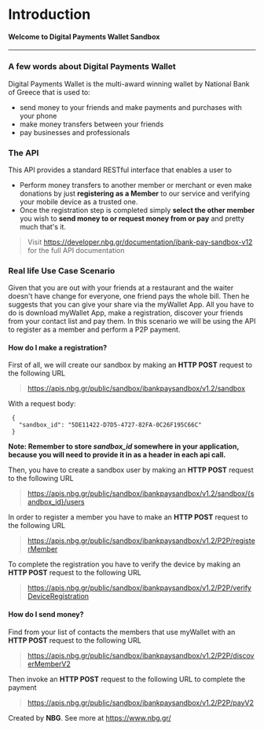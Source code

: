 # **Introduction**
#### Welcome to Digital Payments Wallet Sandbox
------------------------------------------------------------------------------------------

### A few words about Digital Payments Wallet 
Digital Payments Wallet is the multi-award winning wallet by National Bank of Greece that is used to:
- send money to your friends and make payments and purchases with your phone
- make money transfers between your friends
- pay businesses and professionals

### The API
This API provides a standard RESTful interface that enables a user to
- Perform money transfers to another member or merchant or even make donations by just  **registering as a Member**  to our service and verifying your mobile device as a trusted one. 
- Once the registration step is completed simply  **select the other member**  you wish to  **send money to or request money from or pay**  and pretty much that's it.
> Visit https://developer.nbg.gr/documentation/ibank-pay-sandbox-v12
> for the full API documentation
> 
### Real life Use Case Scenario
Given that you are out with your friends at a restaurant and the waiter doesn't have change for everyone, one friend pays the whole bill. Then he suggests that you can give your share via the myWallet App. 
All you have to do is download myWallet App, make a registration, discover your friends from your contact list and pay them.
In this scenario we will be using the API to register as a member and perform a P2P payment.

#### How do I make a registration?
First of all, we will create our sandbox by making an **HTTP POST** request to the following URL
>https://apis.nbg.gr/public/sandbox/ibankpaysandbox/v1.2/sandbox

With a request body:
```
 {
   "sandbox_id": "5DE11422-D7D5-4727-82FA-0C26F195C66C"
 }
``` 

**Note: Remember to store *sandbox_id* somewhere in your application, because you will need to provide it in as a header in each api call.**

Then, you have to create a sandbox user by making an **HTTP POST** request to the following URL
>https://apis.nbg.gr/public/sandbox/ibankpaysandbox/v1.2/sandbox/{sandbox_id}/users

In order to register a member you have to make an **HTTP POST** request to the following URL
>https://apis.nbg.gr/public/sandbox/ibankpaysandbox/v1.2/P2P/registerMember

To complete the registration you have to verify the device by making an **HTTP POST** request to the following URL
>https://apis.nbg.gr/public/sandbox/ibankpaysandbox/v1.2/P2P/verifyDeviceRegistration
  
#### How do I send money?

Find from your list of contacts the members that use myWallet with an **HTTP POST** request to the following URL
>https://apis.nbg.gr/public/sandbox/ibankpaysandbox/v1.2/P2P/discoverMemberV2

Then invoke an **HTTP POST** request to the following URL to complete the payment
>https://apis.nbg.gr/public/sandbox/ibankpaysandbox/v1.2/P2P/payV2

Created by **NBG**. 
See more at https://www.nbg.gr/

